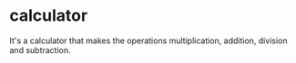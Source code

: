 # calculator

It's a calculator that makes the operations multiplication, addition, division and subtraction.
